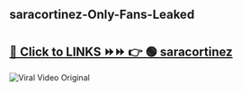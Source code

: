 
 ## saracortinez-Only-Fans-Leaked

# <h2><a href="https://clipsfans.com/saracortinez&ref=git">🔗 Click to LINKS ⏩⏩ 👉 🟢 saracortinez </a></h2>

<a href="https://clipsfans.com/saracortinez&ref=git" rel="nofollow" data-target="animated-image.originalLink"><img src="https://i.ibb.co.com/xMMVF88/686577567.gif" alt="Viral Video Original" style="max-width: 100%; display: inline-block;" data-target="animated-image.originalImage"></a>

